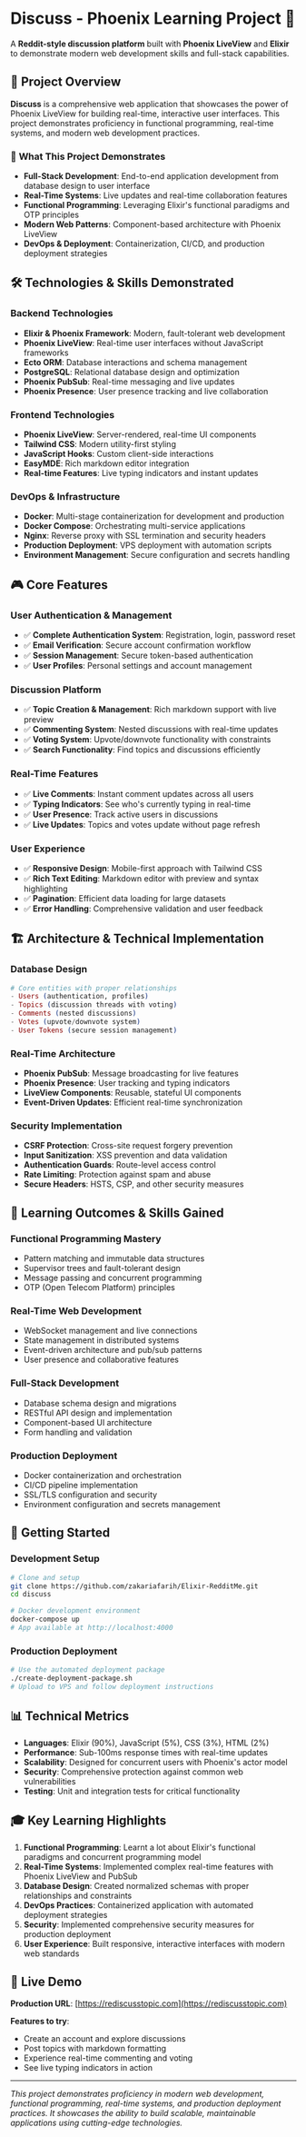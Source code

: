 # Discuss - Phoenix Learning Project 🚀

A **Reddit-style discussion platform** built with **Phoenix LiveView** and **Elixir** to demonstrate modern web development skills and full-stack capabilities.

## 🎯 Project Overview

**Discuss** is a comprehensive web application that showcases the power of Phoenix LiveView for building real-time, interactive user interfaces. This project demonstrates proficiency in functional programming, real-time systems, and modern web development practices.

### 🌟 **What This Project Demonstrates**

- **Full-Stack Development**: End-to-end application development from database design to user interface
- **Real-Time Systems**: Live updates and real-time collaboration features
- **Functional Programming**: Leveraging Elixir's functional paradigms and OTP principles
- **Modern Web Patterns**: Component-based architecture with Phoenix LiveView
- **DevOps & Deployment**: Containerization, CI/CD, and production deployment strategies

## 🛠️ **Technologies & Skills Demonstrated**

### **Backend Technologies**
- **Elixir & Phoenix Framework**: Modern, fault-tolerant web development
- **Phoenix LiveView**: Real-time user interfaces without JavaScript frameworks
- **Ecto ORM**: Database interactions and schema management
- **PostgreSQL**: Relational database design and optimization
- **Phoenix PubSub**: Real-time messaging and live updates
- **Phoenix Presence**: User presence tracking and live collaboration

### **Frontend Technologies**
- **Phoenix LiveView**: Server-rendered, real-time UI components
- **Tailwind CSS**: Modern utility-first styling
- **JavaScript Hooks**: Custom client-side interactions
- **EasyMDE**: Rich markdown editor integration
- **Real-time Features**: Live typing indicators and instant updates

### **DevOps & Infrastructure**
- **Docker**: Multi-stage containerization for development and production
- **Docker Compose**: Orchestrating multi-service applications
- **Nginx**: Reverse proxy with SSL termination and security headers
- **Production Deployment**: VPS deployment with automation scripts
- **Environment Management**: Secure configuration and secrets handling

## 🎮 **Core Features**

### **User Authentication & Management**
- ✅ **Complete Authentication System**: Registration, login, password reset
- ✅ **Email Verification**: Secure account confirmation workflow
- ✅ **Session Management**: Secure token-based authentication
- ✅ **User Profiles**: Personal settings and account management

### **Discussion Platform**
- ✅ **Topic Creation & Management**: Rich markdown support with live preview
- ✅ **Commenting System**: Nested discussions with real-time updates
- ✅ **Voting System**: Upvote/downvote functionality with constraints
- ✅ **Search Functionality**: Find topics and discussions efficiently

### **Real-Time Features**
- ✅ **Live Comments**: Instant comment updates across all users
- ✅ **Typing Indicators**: See who's currently typing in real-time
- ✅ **User Presence**: Track active users in discussions
- ✅ **Live Updates**: Topics and votes update without page refresh

### **User Experience**
- ✅ **Responsive Design**: Mobile-first approach with Tailwind CSS
- ✅ **Rich Text Editing**: Markdown editor with preview and syntax highlighting
- ✅ **Pagination**: Efficient data loading for large datasets
- ✅ **Error Handling**: Comprehensive validation and user feedback

## 🏗️ **Architecture & Technical Implementation**

### **Database Design**
```elixir
# Core entities with proper relationships
- Users (authentication, profiles)
- Topics (discussion threads with voting)
- Comments (nested discussions)
- Votes (upvote/downvote system)
- User Tokens (secure session management)
```

### **Real-Time Architecture**
- **Phoenix PubSub**: Message broadcasting for live features
- **Phoenix Presence**: User tracking and typing indicators
- **LiveView Components**: Reusable, stateful UI components
- **Event-Driven Updates**: Efficient real-time synchronization

### **Security Implementation**
- **CSRF Protection**: Cross-site request forgery prevention
- **Input Sanitization**: XSS prevention and data validation
- **Authentication Guards**: Route-level access control
- **Rate Limiting**: Protection against spam and abuse
- **Secure Headers**: HSTS, CSP, and other security measures

## 🎯 **Learning Outcomes & Skills Gained**

### **Functional Programming Mastery**
- Pattern matching and immutable data structures
- Supervisor trees and fault-tolerant design
- Message passing and concurrent programming
- OTP (Open Telecom Platform) principles

### **Real-Time Web Development**
- WebSocket management and live connections
- State management in distributed systems
- Event-driven architecture and pub/sub patterns
- User presence and collaborative features

### **Full-Stack Development**
- Database schema design and migrations
- RESTful API design and implementation
- Component-based UI architecture
- Form handling and validation

### **Production Deployment**
- Docker containerization and orchestration
- CI/CD pipeline implementation
- SSL/TLS configuration and security
- Environment configuration and secrets management

## 🚀 **Getting Started**

### **Development Setup**
```bash
# Clone and setup
git clone https://github.com/zakariafarih/Elixir-RedditMe.git
cd discuss

# Docker development environment
docker-compose up
# App available at http://localhost:4000
```

### **Production Deployment**
```bash
# Use the automated deployment package
./create-deployment-package.sh
# Upload to VPS and follow deployment instructions
```

## 📊 **Technical Metrics**

- **Languages**: Elixir (90%), JavaScript (5%), CSS (3%), HTML (2%)
- **Performance**: Sub-100ms response times with real-time updates
- **Scalability**: Designed for concurrent users with Phoenix's actor model
- **Security**: Comprehensive protection against common web vulnerabilities
- **Testing**: Unit and integration tests for critical functionality

## 🎓 **Key Learning Highlights**

1. **Functional Programming**: Learnt a lot about Elixir's functional paradigms and concurrent programming model
2. **Real-Time Systems**: Implemented complex real-time features with Phoenix LiveView and PubSub
3. **Database Design**: Created normalized schemas with proper relationships and constraints
4. **DevOps Practices**: Containerized application with automated deployment strategies
5. **Security**: Implemented comprehensive security measures for production deployment
6. **User Experience**: Built responsive, interactive interfaces with modern web standards

## 🔗 **Live Demo**

**Production URL**: [https://rediscusstopic.com](https://rediscusstopic.com)

**Features to try**:
- Create an account and explore discussions
- Post topics with markdown formatting
- Experience real-time commenting and voting
- See live typing indicators in action

---

*This project demonstrates proficiency in modern web development, functional programming, real-time systems, and production deployment practices. It showcases the ability to build scalable, maintainable applications using cutting-edge technologies.*
